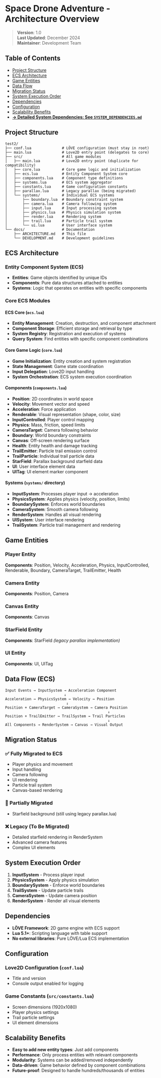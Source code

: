 # Space Drone Adventure - Architecture Overview

> **Version**: 1.0  
> **Last Updated**: December 2024  
> **Maintainer**: Development Team

## Table of Contents

- [Project Structure](#project-structure)
- [ECS Architecture](#ecs-architecture)
- [Game Entities](#game-entities)
- [Data Flow](#data-flow-ecs)
- [Migration Status](#migration-status)
- [System Execution Order](#system-execution-order)
- [Dependencies](#dependencies)
- [Configuration](#configuration)
- [Scalability Benefits](#scalability-benefits)
- [**→ Detailed System Dependencies: See `SYSTEM_DEPENDENCIES.md`**](#system-dependencies)

## Project Structure

```
test2/
├── conf.lua              # LÖVE configuration (must stay in root)
├── main.lua              # Love2D entry point (delegates to core)
├── src/                  # All game modules
│   ├── main.lua          # Love2D entry point (duplicate for compatibility)
│   ├── core.lua          # Core game logic and initialization
│   ├── ecs.lua           # Entity Component System core
│   ├── components.lua    # Component type definitions
│   ├── systems.lua       # ECS system aggregator
│   ├── constants.lua     # Game configuration constants
│   ├── parallax.lua      # Legacy parallax (being migrated)
│   └── systems/          # Individual ECS systems
│       ├── boundary.lua  # Boundary constraint system
│       ├── camera.lua    # Camera following system
│       ├── input.lua     # Input processing system
│       ├── physics.lua   # Physics simulation system
│       ├── render.lua    # Rendering system
│       ├── trail.lua     # Particle trail system
│       └── ui.lua        # User interface system
└── docs/                 # Documentation
    ├── ARCHITECTURE.md   # This file
    └── DEVELOPMENT.md    # Development guidelines
```

## ECS Architecture

### Entity Component System (ECS)
- **Entities**: Game objects identified by unique IDs
- **Components**: Pure data structures attached to entities
- **Systems**: Logic that operates on entities with specific components

### Core ECS Modules

#### ECS Core (`ecs.lua`)
- **Entity Management**: Creation, destruction, and component attachment
- **Component Storage**: Efficient storage and retrieval by type
- **System Registry**: Registration and execution of systems
- **Query System**: Find entities with specific component combinations

#### Core Game Logic (`core.lua`)
- **Game Initialization**: Entity creation and system registration
- **State Management**: Game state coordination
- **Input Delegation**: Love2D input handling
- **System Orchestration**: ECS system execution coordination

#### Components (`components.lua`)
- **Position**: 2D coordinates in world space
- **Velocity**: Movement vector and speed
- **Acceleration**: Force application
- **Renderable**: Visual representation (shape, color, size)
- **InputControlled**: Player control mapping
- **Physics**: Mass, friction, speed limits
- **CameraTarget**: Camera following behavior
- **Boundary**: World boundary constraints
- **Canvas**: Off-screen rendering surface
- **Health**: Entity health and damage tracking
- **TrailEmitter**: Particle trail emission control
- **TrailParticle**: Individual trail particle data
- **StarField**: Parallax background starfield data
- **UI**: User interface element data
- **UITag**: UI element marker component

#### Systems (`systems/` directory)
- **InputSystem**: Processes player input → acceleration
- **PhysicsSystem**: Applies physics (velocity, position, limits)
- **BoundarySystem**: Enforces world boundaries
- **CameraSystem**: Smooth camera following
- **RenderSystem**: Handles all visual rendering
- **UISystem**: User interface rendering
- **TrailSystem**: Particle trail management and rendering

## Game Entities

### Player Entity
**Components**: Position, Velocity, Acceleration, Physics, InputControlled, Renderable, Boundary, CameraTarget, TrailEmitter, Health

### Camera Entity
**Components**: Position, Camera

### Canvas Entity
**Components**: Canvas

### StarField Entity
**Components**: StarField *(legacy parallax implementation)*

### UI Entity
**Components**: UI, UITag

## Data Flow (ECS)

```
Input Events → InputSystem → Acceleration Component
                           ↓
Acceleration → PhysicsSystem → Velocity → Position
                            ↓
Position + CameraTarget → CameraSystem → Camera Position
                                               ↓
Position + TrailEmitter → TrailSystem → Trail Particles
                                               ↓
All Components → RenderSystem → Canvas → Visual Output
```

## Migration Status

### ✅ Fully Migrated to ECS
- Player physics and movement
- Input handling
- Camera following
- UI rendering
- Particle trail system
- Canvas-based rendering

### 🔄 Partially Migrated
- Starfield background (still using legacy parallax.lua)

### ❌ Legacy (To Be Migrated)
- Detailed starfield rendering in RenderSystem
- Advanced camera features
- Complex UI elements

## System Execution Order

1. **InputSystem** - Process player input
2. **PhysicsSystem** - Apply physics simulation
3. **BoundarySystem** - Enforce world boundaries
4. **TrailSystem** - Update particle trails
5. **CameraSystem** - Update camera position
6. **RenderSystem** - Render all visual elements

## Dependencies

- **LÖVE Framework**: 2D game engine with ECS support
- **Lua 5.1+**: Scripting language with table support
- **No external libraries**: Pure LÖVE/Lua ECS implementation

## Configuration

### Love2D Configuration (`conf.lua`)
- Title and version
- Console output enabled for logging

### Game Constants (`src/constants.lua`)
- Screen dimensions (1920x1080)
- Player physics settings
- Trail particle settings
- UI element dimensions

## Scalability Benefits

- **Easy to add new entity types**: Just add components
- **Performance**: Only process entities with relevant components
- **Modularity**: Systems can be added/removed independently
- **Data-driven**: Game behavior defined by component combinations
- **Future-proof**: Designed to handle hundreds/thousands of entities
